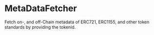 # MetaDataFetcher
Fetch on-, and off-Chain metadata of ERC721, ERC1155, and other token standards by providing the tokenid.
